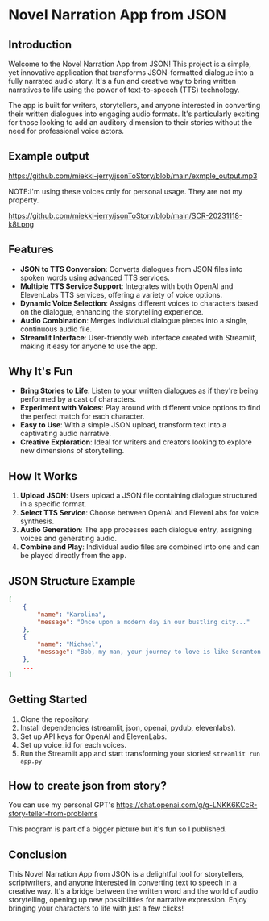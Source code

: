 # Novel Narration App from JSON

## Introduction

Welcome to the Novel Narration App from JSON! This project is a simple, yet innovative application that transforms JSON-formatted dialogue into a fully narrated audio story. It's a fun and creative way to bring written narratives to life using the power of text-to-speech (TTS) technology. 

The app is built for writers, storytellers, and anyone interested in converting their written dialogues into engaging audio formats. It's particularly exciting for those looking to add an auditory dimension to their stories without the need for professional voice actors.


## Example output
https://github.com/miekki-jerry/jsonToStory/blob/main/exmple_output.mp3

NOTE:I'm using these voices only for personal usage. They are not my property.

https://github.com/miekki-jerry/jsonToStory/blob/main/SCR-20231118-k8t.png

## Features

- **JSON to TTS Conversion**: Converts dialogues from JSON files into spoken words using advanced TTS services.
- **Multiple TTS Service Support**: Integrates with both OpenAI and ElevenLabs TTS services, offering a variety of voice options.
- **Dynamic Voice Selection**: Assigns different voices to characters based on the dialogue, enhancing the storytelling experience.
- **Audio Combination**: Merges individual dialogue pieces into a single, continuous audio file.
- **Streamlit Interface**: User-friendly web interface created with Streamlit, making it easy for anyone to use the app.

## Why It's Fun

- **Bring Stories to Life**: Listen to your written dialogues as if they're being performed by a cast of characters.
- **Experiment with Voices**: Play around with different voice options to find the perfect match for each character.
- **Easy to Use**: With a simple JSON upload, transform text into a captivating audio narrative.
- **Creative Exploration**: Ideal for writers and creators looking to explore new dimensions of storytelling.

## How It Works

1. **Upload JSON**: Users upload a JSON file containing dialogue structured in a specific format.
2. **Select TTS Service**: Choose between OpenAI and ElevenLabs for voice synthesis.
3. **Audio Generation**: The app processes each dialogue entry, assigning voices and generating audio.
4. **Combine and Play**: Individual audio files are combined into one and can be played directly from the app.

## JSON Structure Example

```json
[
    {
        "name": "Karolina",
        "message": "Once upon a modern day in our bustling city..."
    },
    {
        "name": "Michael",
        "message": "Bob, my man, your journey to love is like Scranton Business Park..."
    },
    ...
]
```
## Getting Started

1. Clone the repository.
2. Install dependencies (streamlit, json, openai, pydub, elevenlabs).
3. Set up API keys for OpenAI and ElevenLabs.
4. Set up voice_id for each voices.
5. Run the Streamlit app and start transforming your stories!
   ```streamlit run app.py```

## How to create json from story?
You can use my personal GPT's 
https://chat.openai.com/g/g-LNKK6KCcR-story-teller-from-problems

This program is part of a bigger picture but it's fun so I published.

## Conclusion

This Novel Narration App from JSON is a delightful tool for storytellers, scriptwriters, and anyone interested in converting text to speech in a creative way. It's a bridge between the written word and the world of audio storytelling, opening up new possibilities for narrative expression. Enjoy bringing your characters to life with just a few clicks!
